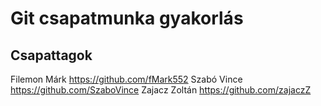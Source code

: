 # Git csapatmunka gyakorlás

## Csapattagok

Filemon Márk https://github.com/fMark552
Szabó Vince https://github.com/SzaboVince
Zajacz Zoltán https://github.com/zajaczZ



